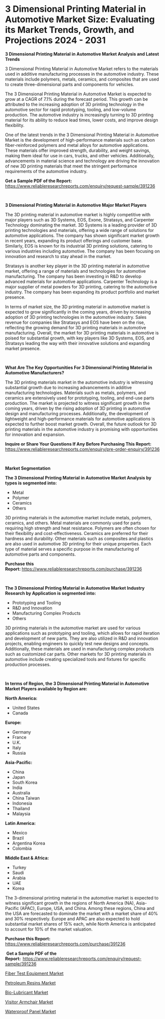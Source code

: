 <p><h1>3 Dimensional Printing Material in Automotive Market Size: Evaluating its Market Trends, Growth, and Projections 2024 - 2031</h1></p><p><strong>3 Dimensional Printing Material in Automotive Market Analysis and Latest Trends</strong></p>
<p><p>3 Dimensional Printing Material in Automotive Market refers to the materials used in additive manufacturing processes in the automotive industry. These materials include polymers, metals, ceramics, and composites that are used to create three-dimensional parts and components for vehicles.</p><p>The 3 Dimensional Printing Material in Automotive Market is expected to grow at a CAGR of 7.1% during the forecast period. This growth can be attributed to the increasing adoption of 3D printing technology in the automotive sector for rapid prototyping, tooling, and low-volume production. The automotive industry is increasingly turning to 3D printing material for its ability to reduce lead times, lower costs, and improve design flexibility.</p><p>One of the latest trends in the 3 Dimensional Printing Material in Automotive Market is the development of high-performance materials such as carbon fiber-reinforced polymers and metal alloys for automotive applications. These materials offer improved strength, durability, and weight savings, making them ideal for use in cars, trucks, and other vehicles. Additionally, advancements in material science and technology are driving the innovation of new 3D printing materials that meet the stringent performance requirements of the automotive industry.</p></p>
<p><strong>Get a Sample PDF of the Report:&nbsp;</strong> <a href="https://www.reliableresearchreports.com/enquiry/request-sample/391236">https://www.reliableresearchreports.com/enquiry/request-sample/391236</a></p>
<p>&nbsp;</p>
<p><strong>3 Dimensional Printing Material in Automotive Major Market Players</strong></p>
<p><p>The 3D printing material in automotive market is highly competitive with major players such as 3D Systems, EOS, Exone, Stratasys, and Carpenter Technology dominating the market. 3D Systems is a leading provider of 3D printing technologies and materials, offering a wide range of solutions for automotive applications. The company has shown significant market growth in recent years, expanding its product offerings and customer base. Similarly, EOS is known for its industrial 3D printing solutions, catering to various industries including automotive. The company has been focusing on innovation and research to stay ahead in the market.</p><p>Stratasys is another key player in the 3D printing material in automotive market, offering a range of materials and technologies for automotive manufacturing. The company has been investing in R&D to develop advanced materials for automotive applications. Carpenter Technology is a major supplier of metal powders for 3D printing, catering to the automotive industry. The company has been expanding its product portfolio and market presence.</p><p>In terms of market size, the 3D printing material in automotive market is expected to grow significantly in the coming years, driven by increasing adoption of 3D printing technologies in the automotive industry. Sales revenue for companies like Stratasys and EOS have been on the rise, reflecting the growing demand for 3D printing materials in automotive manufacturing. Overall, the market for 3D printing materials in automotive is poised for substantial growth, with key players like 3D Systems, EOS, and Stratasys leading the way with their innovative solutions and expanding market presence.</p></p>
<p>&nbsp;</p>
<p><strong>What Are The Key Opportunities For 3 Dimensional Printing Material in Automotive Manufacturers?</strong></p>
<p><p>The 3D printing materials market in the automotive industry is witnessing substantial growth due to increasing advancements in additive manufacturing technologies. Materials such as metals, polymers, and ceramics are extensively used for prototyping, tooling, and end-use parts production. The market is projected to witness significant growth in the coming years, driven by the rising adoption of 3D printing in automotive design and manufacturing processes. Additionally, the development of lightweight and high-performance materials for automotive applications is expected to further boost market growth. Overall, the future outlook for 3D printing materials in the automotive industry is promising with opportunities for innovation and expansion.</p></p>
<p><strong>Inquire or Share Your Questions If Any Before Purchasing This Report:</strong> <a href="https://www.reliableresearchreports.com/enquiry/pre-order-enquiry/391236">https://www.reliableresearchreports.com/enquiry/pre-order-enquiry/391236</a></p>
<p>&nbsp;</p>
<p><strong>Market Segmentation</strong></p>
<p><strong>The 3 Dimensional Printing Material in Automotive Market Analysis by types is segmented into:</strong></p>
<p><ul><li>Metal</li><li>Polymer</li><li>Ceramics</li><li>Others</li></ul></p>
<p><p>3D printing materials in the automotive market include metals, polymers, ceramics, and others. Metal materials are commonly used for parts requiring high strength and heat resistance. Polymers are often chosen for their flexibility and cost-effectiveness. Ceramics are preferred for their hardness and durability. Other materials such as composites and plastics are also used in automotive 3D printing for their unique properties. Each type of material serves a specific purpose in the manufacturing of automotive parts and components.</p></p>
<p><strong>Purchase this Report:&nbsp;</strong><a href="https://www.reliableresearchreports.com/purchase/391236">https://www.reliableresearchreports.com/purchase/391236</a></p>
<p>&nbsp;</p>
<p><strong>The 3 Dimensional Printing Material in Automotive Market Industry Research by Application is segmented into:</strong></p>
<p><ul><li>Prototyping and Tooling</li><li>R&D and Innovation</li><li>Manufacturing Complex Products</li><li>Others</li></ul></p>
<p><p>3D printing materials in the automotive market are used for various applications such as prototyping and tooling, which allows for rapid iteration and development of new parts. They are also utilized in R&D and innovation projects, enabling engineers to quickly test new designs and concepts. Additionally, these materials are used in manufacturing complex products such as customized car parts. Other markets for 3D printing materials in automotive include creating specialized tools and fixtures for specific production processes.</p></p>
<p>&nbsp;</p>
<p><strong>In terms of Region, the 3 Dimensional Printing Material in Automotive Market Players available by Region are:</strong></p>
<p>
    <p> <strong> North America: </strong>
        <ul>
            <li>United States</li>
            <li>Canada</li>
        </ul>
        </p> 
    <p> <strong> Europe: </strong>
        <ul>
            <li>Germany</li>
            <li>France</li>
            <li>U.K.</li>
            <li>Italy</li>
            <li>Russia</li>
        </ul>
        </p> 
    <p> <strong> Asia-Pacific: </strong>
        <ul>
            <li>China</li>
            <li>Japan</li>
            <li>South Korea</li>
            <li>India</li>
            <li>Australia</li>
            <li>China Taiwan</li>
            <li>Indonesia</li>
            <li>Thailand</li>
            <li>Malaysia</li>
        </ul>
        </p> 
    <p> <strong> Latin America: </strong>
        <ul>
            <li>Mexico</li>
            <li>Brazil</li>
            <li>Argentina Korea</li>
            <li>Colombia</li>
        </ul>
        </p> 
    <p> <strong> Middle East & Africa: </strong>
        <ul>
            <li>Turkey</li>
            <li>Saudi</li>
            <li>Arabia</li>
            <li>UAE</li>
            <li>Korea</li>
        </ul>
    </p>
    </p>
<p><p>The 3-dimensional printing material in the automotive market is expected to witness significant growth in the regions of North America (NA), Asia-Pacific (APAC), Europe, USA, and China. Among these regions, China and the USA are forecasted to dominate the market with a market share of 40% and 30% respectively. Europe and APAC are also expected to hold substantial market shares of 15% each, while North America is anticipated to account for 10% of the market valuation.</p></p>
<p><strong>Purchase this Report: </strong><a href="https://www.reliableresearchreports.com/purchase/391236">https://www.reliableresearchreports.com/purchase/391236</a></p>
<p>&nbsp;<strong>Get a Sample PDF of the Report:&nbsp;&nbsp;</strong><a href="https://www.reliableresearchreports.com/enquiry/request-sample/391236">https://www.reliableresearchreports.com/enquiry/request-sample/391236</a></p>
<p><strong></strong></p>
<p><p><a href="https://angry-finch-aaf.notion.site/Decoding-the-Fiber-Test-Equipment-Market-A-Deep-Dive-into-the-Latest-Market-Trends-Market-Segmenta-df418ffaef7f41dcb19f0959e7e02e7c">Fiber Test Equipment Market</a></p><p><a href="https://faithful-glue-af3.notion.site/Petroleum-Resins-Market-Offer-Valuable-Insights-into-Market-Size-Market-Share-Market-Trends-and-P-e2f65d32d6d54a9a9cb1e42acb417ca4">Petroleum Resins Market</a></p><p><a href="https://chivalrous-flock-a86.notion.site/Bio-Lubricant-Market-Dynamics-2024-2031-Also-about-Its-Market-Trends-Projections-and-Opportunitie-fd66eae2e1c6414c857ad98d656823cf">Bio-Lubricant Market</a></p><p><a href="https://view.publitas.com/reportprime-1/visitor-armchair-market-size-growth-and-forecast-from-2024-2031/">Visitor Armchair Market</a></p><p><a href="https://view.publitas.com/reportprime-1/waterproof-panel-market-size-growth-and-forecast-from-2024-2031/">Waterproof Panel Market</a></p></p>